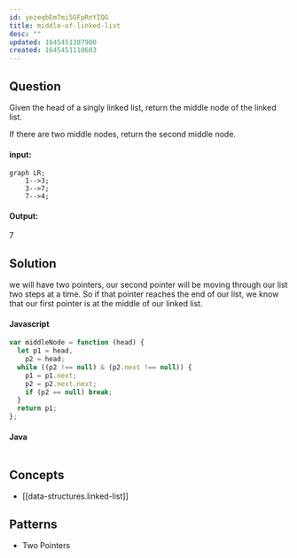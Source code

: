 ```yaml
---
id: yezeqbEm7mi5GFpRnYIQG
title: middle-of-linked-list
desc: ""
updated: 1645451387900
created: 1645451110603
---
```


## Question

Given the head of a singly linked list, return the middle node of the linked list.

If there are two middle nodes, return the second middle node.

#### input:

```mermaid
graph LR;
    1-->3;
    3-->7;
    7-->4;
```

#### Output:

7

## Solution

we will have two pointers, our second pointer will be moving through our list two steps at a time. So if that pointer reaches the end of our list, we know that our first pointer is at the middle of our linked list.

#### Javascript

```javascript
var middleNode = function (head) {
  let p1 = head,
    p2 = head;
  while ((p2 !== null) & (p2.next !== null)) {
    p1 = p1.next;
    p2 = p2.next.next;
    if (p2 == null) break;
  }
  return p1;
};
```

#### Java

```java

```

## Concepts

- [[data-structures.linked-list]]

## Patterns

- Two Pointers
